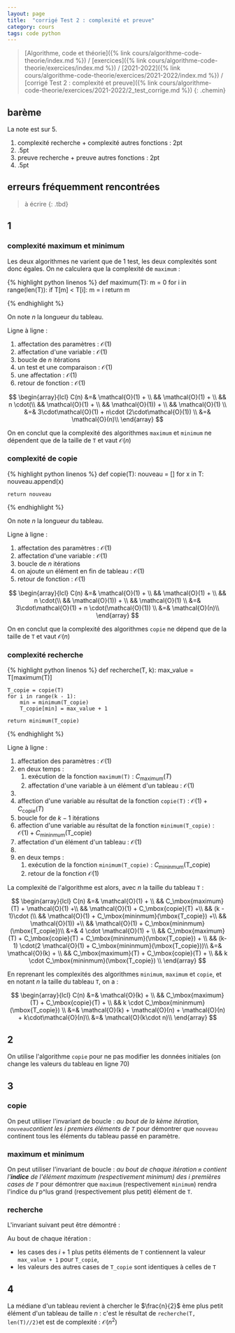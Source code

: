 ```yaml
---
layout: page
title:  "corrigé Test 2 : complexité et preuve"
category: cours
tags: code python
---
```



> [Algorithme, code et théorie]({% link cours/algorithme-code-theorie/index.md %}) / [exercices]({% link cours/algorithme-code-theorie/exercices/index.md %}) / [2021-2022]({% link cours/algorithme-code-theorie/exercices/2021-2022/index.md %}) / [corrigé Test 2 : complexité et preuve]({% link cours/algorithme-code-theorie/exercices/2021-2022/2_test_corrige.md %})
{: .chemin}

## barème

La note est sur 5.

1. complexité recherche + complexité autres fonctions : 2pt
2. .5pt
3. preuve recherche + preuve autres fonctions : 2pt
4. .5pt

## erreurs fréquemment rencontrées

> à écrire
{: .tbd}

## 1

### complexité maximum et minimum

Les deux algorithmes ne varient que de 1 test, les deux complexités sont donc égales. On ne calculera que la complexité de `maximum` :

<style>
    table, td, tr, th, pre {
        padding:0;
        margin:0;
        border:none
    }
</style>
{% highlight python linenos %}
def maximum(T):
    m = 0
    for i in range(len(T)):
        if T[m] < T[i]:
            m = i
    return m

{% endhighlight %}

On note $n$ la longueur du tableau.

Ligne à ligne :

1. affectation des paramètres : $\mathcal{O}(1)$
2. affectation d'une variable : $\mathcal{O}(1)$
3. boucle de $n$ itérations
4. un test et une comparaison : $\mathcal{O}(1)$
5. une affectation : $\mathcal{O}(1)$
6. retour de fonction : $\mathcal{O}(1)$

$$
\begin{array}{lcl}
C(n) &=& \mathcal{O}(1) + \\
&& \mathcal{O}(1) + \\
&& n \cdot(\\
&& \mathcal{O}(1) + \\
&& \mathcal{O}(1)) + \\
&& \mathcal{O}(1) \\
&=& 3\cdot\mathcal{O}(1) + n\cdot (2\cdot\mathcal{O}(1)) \\
&=& \mathcal{O}(n)\\
\end{array}
$$

On en conclut que la complexité des algorithmes `maximum` et `minimum` ne dépendent que de la taille de `T` et vaut $\mathcal{O}(n)$

### complexité de copie

<style>
    table, td, tr, th, pre {
        padding:0;
        margin:0;
        border:none
    }
</style>
{% highlight python linenos %}
def copie(T):
    nouveau = []
    for x in T:
        nouveau.append(x)

    return nouveau

{% endhighlight %}

On note $n$ la longueur du tableau.

Ligne à ligne :

1. affectation des paramètres : $\mathcal{O}(1)$
2. affectation d'une variable : $\mathcal{O}(1)$
3. boucle de $n$ itérations
4. on ajoute un élément en fin de tableau : $\mathcal{O}(1)$
5. retour de fonction : $\mathcal{O}(1)$

$$
\begin{array}{lcl}
C(n) &=& \mathcal{O}(1) + \\
&& \mathcal{O}(1) + \\
&& n \cdot(\\
&& \mathcal{O}(1)) + \\
&& \mathcal{O}(1) \\
&=& 3\cdot\mathcal{O}(1) + n \cdot(\mathcal{O}(1)) \\
&=& \mathcal{O}(n)\\
\end{array}
$$

On en conclut que la complexité des algorithmes `copie`  ne dépend que de la taille de `T` et vaut $\mathcal{O}(n)$

### complexité recherche

<style>
    table, td, tr, th, pre {
        padding:0;
        margin:0;
        border:none
    }
</style>
{% highlight python linenos %}
def recherche(T, k):
    max_value = T[maximum(T)]

    T_copie = copie(T)
    for i in range(k - 1):
        min = minimum(T_copie)
        T_copie[min] = max_value + 1

    return minimum(T_copie)

{% endhighlight %}

Ligne à ligne :

1. affectation des paramètres : $\mathcal{O}(1)$
2. en deux temps :
   1. exécution de la fonction `maximum(T)` : $C_\mbox{maximum}(T)$
   2. affectation d'une variable à un élément d'un tableau : $\mathcal{O}(1)$
3. 
4. affection d'une variable au résultat de la fonction `copie(T)` : $\mathcal{O}(1) + C_\mbox{copie}(T)$
5. boucle for de $k-1$ itérations
6. affection d'une variable au résultat de la fonction `minimum(T_copie)` : $\mathcal{O}(1) + C_\mbox{mininmum}(\mbox{T_copie})$
7. affectation d'un élément d'un tableau : $\mathcal{O}(1)$
8. 
9. en deux temps :
   1. exécution de la fonction `minimum(T_copie)` : $C_\mbox{mininmum}(\mbox{T_copie})$
   2. retour de la fonction $\mathcal{O}(1)$

La complexité de l'algorithme est alors, avec $n$ la taille du tableau `T` :

$$
\begin{array}{lcl}
C(n) &=& \mathcal{O}(1) + \\
&& C_\mbox{maximum}(T) + \mathcal{O}(1) +\\
&& \mathcal{O}(1) + C_\mbox{copie}(T) +\\
&& (k - 1)\cdot (\\
&& \mathcal{O}(1) + C_\mbox{mininmum}(\mbox{T_copie}) +\\
&& \mathcal{O}(1)) +\\
&& \mathcal{O}(1) + C_\mbox{mininmum}(\mbox{T_copie})\\
&=& 4 \cdot \mathcal{O}(1) + \\
&& C_\mbox{maximum}(T) + C_\mbox{copie}(T) + C_\mbox{mininmum}(\mbox{T_copie}) + \\
&& (k-1) \cdot(2 \mathcal{O}(1) + C_\mbox{mininmum}(\mbox{T_copie}))\\
&=& \mathcal{O}(k) + \\
&& C_\mbox{maximum}(T) + C_\mbox{copie}(T) + \\
&& k \cdot C_\mbox{mininmum}(\mbox{T_copie}) \\
\end{array}
$$

En reprenant les complexités des algorithmes `minimum`, `maximum` et `copie`, et en notant $n$ la taille du tableau `T`, on a :

$$
\begin{array}{lcl}
C(n) &=& \mathcal{O}(k) + \\
&& C_\mbox{maximum}(T) + C_\mbox{copie}(T) + \\
&& k \cdot C_\mbox{mininmum}(\mbox{T_copie}) \\
&=& \mathcal{O}(k) + \mathcal{O}(n) + \mathcal{O}(n) + k\cdot\mathcal{O}(n)\\
&=&  \mathcal{O}(k\cdot n)\\
\end{array}
$$

## 2

On utilise l'algorithme `copie` pour ne pas modifier les données initiales (on change les valeurs du tableau en ligne 70)

## 3

### copie

On peut utiliser l'invariant de boucle : *au bout de la $k$ème itération, `nouveau`contient les $i$ premiers éléments de `T`* pour démontrer que `nouveau` continent tous les éléments du tableau passé en paramètre.

### maximum et minimum

On peut utiliser l'invariant de boucle : *au bout de chaque itération `m` contient l'**indice** de l'élément maximum (respectivement minimum) des $i$ premières cases de `T`* pour démontrer que `maximum` (respectivement `minimum`) rendra l'indice du p^lus grand (respectivement plus petit) élément de `T`.

### recherche

L'invariant suivant peut être démontré :

Au bout de chaque itération :

* les cases des $i+1$ plus petits éléments de `T` contiennent la valeur `max_value + 1` pour `T_copie`,
* les valeurs des autres cases de `T_copie` sont identiques à celles de `T`

## 4

La médiane d'un tableau revient à chercher le $\frac{n}{2}$ ème plus petit élément d'un tableau de taille $n$ : c'est le résultat de `recherche(T, len(T)//2)`et est de complexité : $\mathcal{O}(n^2)$
